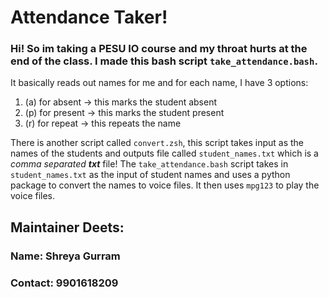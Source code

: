 # Attendance Taker!
### Hi! So im taking a PESU IO course and my throat hurts at the end of the class. I made this bash script `take_attendance.bash`. 
It basically reads out names for me and for each name, I have 3 options:
1. (a) for absent -> this marks the student absent
2. (p) for present -> this marks the student present
3. (r) for repeat -> this repeats the name

There is another script called `convert.zsh`, this script takes input as the names of the students and outputs file called `student_names.txt` which is a *comma separated* ***txt*** file! 
The `take_attendance.bash` script takes in `student_names.txt` as the input of student names and uses a python package to convert the names to voice files. It then uses `mpg123` to play the voice files.

## Maintainer Deets:
### Name: Shreya Gurram
### Contact: 9901618209

